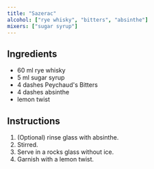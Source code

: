 ```yaml
---
title: "Sazerac"
alcohol: ["rye whisky", "bitters", "absinthe"]
mixers: ["sugar syrup"]
---
```


## Ingredients

- 60 ml rye whisky
- 5 ml sugar syrup
- 4 dashes Peychaud's Bitters
- 4 dashes absinthe
- lemon twist

## Instructions

1. (Optional) rinse glass with absinthe.
2. Stirred.
3. Serve in a rocks glass without ice.
4. Garnish with a lemon twist.

